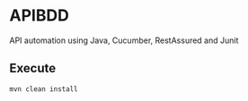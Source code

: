 # APIBDD
API automation using Java, Cucumber, RestAssured and Junit

## Execute
```
mvn clean install
```

